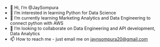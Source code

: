 - 👋 Hi, I’m @JaySompura
- 👀 I’m interested in learning Python for Data Science
- 🌱 I’m currently learning Marketing Analytics and Data Engineering to connect python with AWS
- 💞️ I’m looking to collaborate on Data Engineering and API development, Data Analytics 
- 📫 How to reach me - just email me on jaynsompura20@gmail.com 
<!---
JaySompura/JaySompura is a ✨ special ✨ repository because its `README.md` (this file) appears on your GitHub profile.
You can click the Preview link to take a look at your changes.
--->

